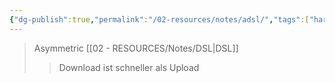 ```yaml
---
{"dg-publish":true,"permalink":"/02-resources/notes/adsl/","tags":["hardware","netzwerk"],"noteIcon":"","updated":"2025-08-26T16:35:01.000+02:00"}
---
```


>Asymmetric [[02 - RESOURCES/Notes/DSL\|DSL]]
>>Download ist schneller als Upload
